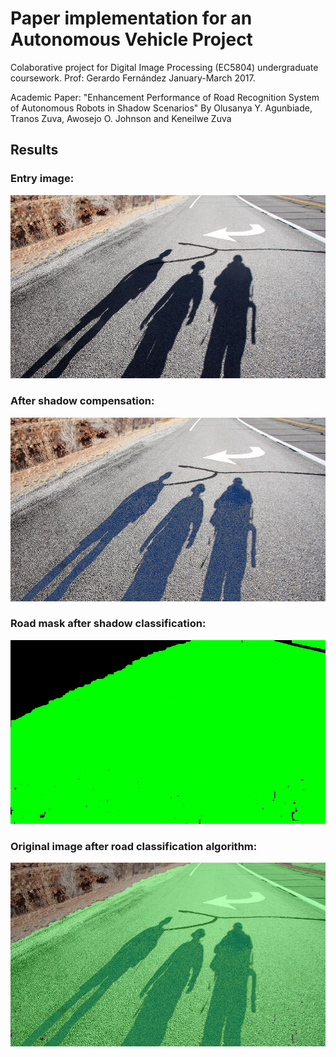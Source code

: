 # Paper implementation for an Autonomous Vehicle Project

Colaborative project for Digital Image Processing (EC5804) undergraduate coursework. 
Prof: Gerardo Fernández
January-March 2017.

Academic Paper: 
"Enhancement Performance of Road Recognition System of Autonomous Robots in Shadow Scenarios"
By Olusanya Y. Agunbiade, Tranos Zuva, Awosejo O. Johnson and Keneilwe Zuva

## Results
### Entry image:
![orignal_picture](software/shadow_removal/road_and_shadow.jpg)
### After shadow compensation:
![shadow_removed_picture](software/svm/road.jpg)
### Road mask after shadow classification:
![road_mask_picture](software/svm/Road-Mask.jpg)
### Original image after road classification algorithm:
![final_road_recognition_picture](software/svm/Final-Road-Recognition.jpg)
